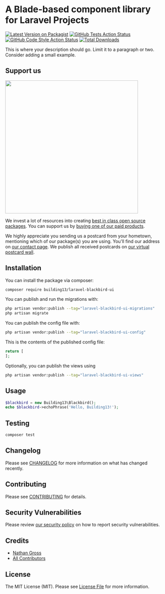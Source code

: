 # A Blade-based component library for Laravel Projects

[![Latest Version on Packagist](https://img.shields.io/packagist/v/building13/laravel-blackbird-ui.svg?style=flat-square)](https://packagist.org/packages/building13/laravel-blackbird-ui)
[![GitHub Tests Action Status](https://img.shields.io/github/actions/workflow/status/building13/laravel-blackbird-ui/run-tests.yml?branch=main&label=tests&style=flat-square)](https://github.com/building13/laravel-blackbird-ui/actions?query=workflow%3Arun-tests+branch%3Amain)
[![GitHub Code Style Action Status](https://img.shields.io/github/actions/workflow/status/building13/laravel-blackbird-ui/fix-php-code-style-issues.yml?branch=main&label=code%20style&style=flat-square)](https://github.com/building13/laravel-blackbird-ui/actions?query=workflow%3A"Fix+PHP+code+style+issues"+branch%3Amain)
[![Total Downloads](https://img.shields.io/packagist/dt/building13/laravel-blackbird-ui.svg?style=flat-square)](https://packagist.org/packages/building13/laravel-blackbird-ui)

This is where your description should go. Limit it to a paragraph or two. Consider adding a small example.

## Support us

[<img src="https://github-ads.s3.eu-central-1.amazonaws.com/laravel-blackbird-ui.jpg?t=1" width="419px" />](https://spatie.be/github-ad-click/laravel-blackbird-ui)

We invest a lot of resources into creating [best in class open source packages](https://spatie.be/open-source). You can support us by [buying one of our paid products](https://spatie.be/open-source/support-us).

We highly appreciate you sending us a postcard from your hometown, mentioning which of our package(s) you are using. You'll find our address on [our contact page](https://spatie.be/about-us). We publish all received postcards on [our virtual postcard wall](https://spatie.be/open-source/postcards).

## Installation

You can install the package via composer:

```bash
composer require building13/laravel-blackbird-ui
```

You can publish and run the migrations with:

```bash
php artisan vendor:publish --tag="laravel-blackbird-ui-migrations"
php artisan migrate
```

You can publish the config file with:

```bash
php artisan vendor:publish --tag="laravel-blackbird-ui-config"
```

This is the contents of the published config file:

```php
return [
];
```

Optionally, you can publish the views using

```bash
php artisan vendor:publish --tag="laravel-blackbird-ui-views"
```

## Usage

```php
$blackbird = new Building13\Blackbird();
echo $blackbird->echoPhrase('Hello, Building13!');
```

## Testing

```bash
composer test
```

## Changelog

Please see [CHANGELOG](CHANGELOG.md) for more information on what has changed recently.

## Contributing

Please see [CONTRIBUTING](CONTRIBUTING.md) for details.

## Security Vulnerabilities

Please review [our security policy](../../security/policy) on how to report security vulnerabilities.

## Credits

- [Nathan Gross](https://github.com/Building13)
- [All Contributors](../../contributors)

## License

The MIT License (MIT). Please see [License File](LICENSE.md) for more information.
